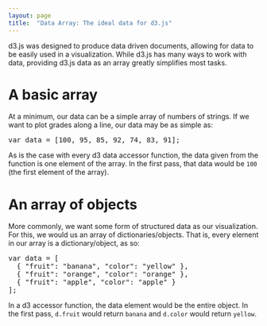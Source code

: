 ```yaml
---
layout: page
title:  "Data Array: The ideal data for d3.js"
---
```


d3.js was designed to produce data driven documents, allowing for data to be
easily used in a visualization.  While d3.js has many ways to work with data,
providing d3.js data as an array greatly simplifies most tasks.


# A basic array

At a minimum, our data can be a simple array of numbers of strings.
If we want to plot grades along a line, our data may be as simple as:

<pre class="prettyprint">
var data = [100, 95, 85, 92, 74, 83, 91];
</pre>

As is the case with every d3 data accessor function, the data given from the
function is one element of the array.  In the first pass, that data would
be `100` (the first element of the array).



# An array of objects

More commonly, we want some form of structured data as our visualization.  For this,
we would us an array of dictionaries/objects.  That is, every element in our array is
a dictionary/object, as so:

<pre class="prettyprint">
var data = [
  { "fruit": "banana", "color": "yellow" },
  { "fruit": "orange", "color": "orange" },
  { "fruit": "apple", "color": "apple" }
];
</pre>

In a d3 accessor function, the data element would be the entire object.  In the
first pass, `d.fruit` would return `banana` and `d.color` would return `yellow`.
